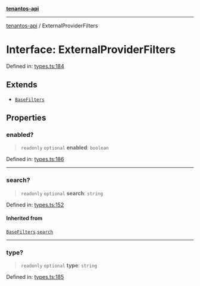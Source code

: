 [**tenantos-api**](../README.md)

***

[tenantos-api](../globals.md) / ExternalProviderFilters

# Interface: ExternalProviderFilters

Defined in: [types.ts:184](https://github.com/shadmanZero/tenantos-api/blob/1c7b7035084787c8e7500a348d67d47efa9ca53a/src/types.ts#L184)

## Extends

- [`BaseFilters`](BaseFilters.md)

## Properties

### enabled?

> `readonly` `optional` **enabled**: `boolean`

Defined in: [types.ts:186](https://github.com/shadmanZero/tenantos-api/blob/1c7b7035084787c8e7500a348d67d47efa9ca53a/src/types.ts#L186)

***

### search?

> `readonly` `optional` **search**: `string`

Defined in: [types.ts:152](https://github.com/shadmanZero/tenantos-api/blob/1c7b7035084787c8e7500a348d67d47efa9ca53a/src/types.ts#L152)

#### Inherited from

[`BaseFilters`](BaseFilters.md).[`search`](BaseFilters.md#search)

***

### type?

> `readonly` `optional` **type**: `string`

Defined in: [types.ts:185](https://github.com/shadmanZero/tenantos-api/blob/1c7b7035084787c8e7500a348d67d47efa9ca53a/src/types.ts#L185)
